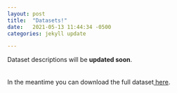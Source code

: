 ```yaml
---
layout: post
title:  "Datasets!"
date:   2021-05-13 11:44:34 -0500
categories: jekyll update

---
```



Dataset descriptions will be <b>updated soon</b>. 
<br><br><br> In the meantime you can download the full dataset<a href="USLdh_presentacion.csv"> here</a>.